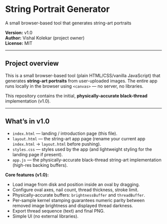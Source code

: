 # String Portrait Generator
A small browser-based tool that generates string-art portraits

**Version:** v1.0  
**Author:** Vishal Kolekar (project owner)  
**License:** MIT

---

## Project overview

This is a small browser-based tool (plain HTML/CSS/vanilla JavaScript) that generates **string-art portraits** from user-uploaded images. The entire app runs locally in the browser using `<canvas>` — no server, no libraries.

This repository contains the initial, **physically-accurate black-thread** implementation (v1.0).

---

## What’s in v1.0

- `index.html` — landing / introduction page (this file).
- `layout.html` — the string-art app page (rename your current app `index.html` → `layout.html` before pushing).
- `styles.css` — styles used by the app (and lightweight styling for the landing page if present).
- `app.js` — the physically-accurate black-thread string-art implementation (high-res backing buffers).

**Core features (v1.0):**
- Load image from disk and position inside an oval by dragging.
- Configure oval axes, nail count, thread thickness, stroke limit.
- Physically-accurate buffers: `brightnessBuffer` and `threadBuffer`.
- Per-sample kernel stamping guarantees numeric parity between removed image brightness and displayed thread darkness.
- Export thread sequence (text) and final PNG.
- Simple UI (no external libraries).
